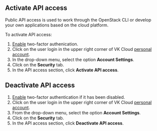 ## Activate API access

Public API access is used to work through the OpenStack CLI or develop your own applications based on the cloud platform.

To activate API access:

1. [Enable](../../../account/security/2faon/) two-factor authenication.
1. Click on the user login in the upper right corner of VK Cloud [personal account](https://mcs.mail.ru/app/).
1. In the drop-down menu, select the option **Account Settings**.
1. Click on the **Security** tab.
1. In the API access section, click **Activate API access**.

## Deactivate API access

1. [Enable](../../../account/security/2faon/) two-factor authentication if it has been disabled.
1. Click on the user login in the upper right corner of VK Cloud [personal account](https://mcs.mail.ru/app/).
1. From the drop-down menu, select the option **Account Settings**.
1. Click on the **Security** tab.
1. In the API access section, click **Deactivate API access**.
